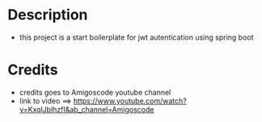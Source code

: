  # Description
 
 - this project is a start boilerplate for jwt autentication using spring boot



 # Credits
 - credits goes to Amigoscode youtube channel 
 - link to video ==> https://www.youtube.com/watch?v=KxqlJblhzfI&ab_channel=Amigoscode